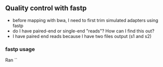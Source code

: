 ## Quality control with fastp
- before mapping with bwa, I need to first trim simulated adapters using fastp
- do I have paired-end or single-end "reads"? How can I find this out?
- I have paired end reads because I have two files output (s1 and s2)

### fastp usage

Ran 
``
